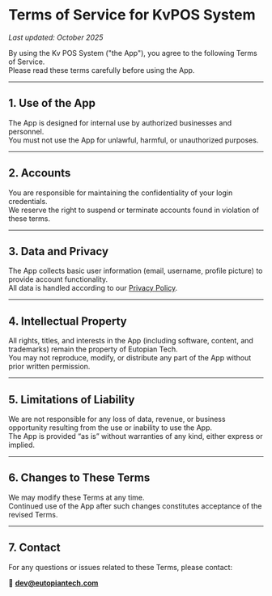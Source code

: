 # Terms of Service for KvPOS System

_Last updated: October 2025_

By using the Kv POS System ("the App"), you agree to the following Terms of Service.  
Please read these terms carefully before using the App.

---

## 1. Use of the App

The App is designed for internal use by authorized businesses and personnel.  
You must not use the App for unlawful, harmful, or unauthorized purposes.

---

## 2. Accounts

You are responsible for maintaining the confidentiality of your login credentials.  
We reserve the right to suspend or terminate accounts found in violation of these terms.

---

## 3. Data and Privacy

The App collects basic user information (email, username, profile picture) to provide account functionality.  
All data is handled according to our [Privacy Policy](./privacy.md).

---

## 4. Intellectual Property

All rights, titles, and interests in the App (including software, content, and trademarks) remain the property of Eutopian Tech.  
You may not reproduce, modify, or distribute any part of the App without prior written permission.

---

## 5. Limitations of Liability

We are not responsible for any loss of data, revenue, or business opportunity resulting from the use or inability to use the App.  
The App is provided “as is” without warranties of any kind, either express or implied.

---

## 6. Changes to These Terms

We may modify these Terms at any time.  
Continued use of the App after such changes constitutes acceptance of the revised Terms.

---

## 7. Contact

For any questions or issues related to these Terms, please contact:

📧 **dev@eutopiantech.com**
